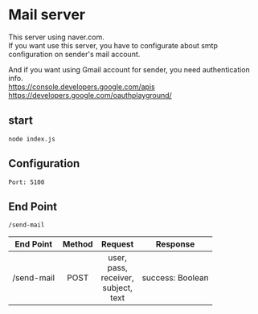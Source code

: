 Mail server
===
This server using naver.com.<br>
If you want use this server, you have to configurate about smtp configuration on sender's mail account.<br>

And if you want using Gmail account for sender, you need authentication info.<br>
https://console.developers.google.com/apis<br>
https://developers.google.com/oauthplayground/

start
---
    node index.js
    
Configuration
---
    Port: 5100

End Point
---
    /send-mail
| End Point | Method |                      Request                    |    Response    |
|-----------|:------:|:-----------------------------------------------:|----------------|
| /send-mail|  POST  | user,<br>pass,<br>receiver,<br>subject,<br>text |success: Boolean|
